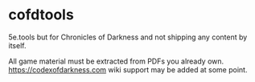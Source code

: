 # cofdtools
5e.tools but for Chronicles of Darkness and not shipping any content by itself.

All game material must be extracted from PDFs you already own. https://codexofdarkness.com wiki support may be added at some point.
